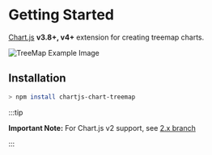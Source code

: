 # Getting Started

[Chart.js](https://www.chartjs.org/) **v3.8+, v4+** extension for creating treemap charts.

![TreeMap Example Image](treemap.png)

## Installation

```bash
> npm install chartjs-chart-treemap
```

:::tip

**Important Note:** For Chart.js v2 support, see [2.x branch](https://github.com/kurkle/chartjs-chart-treemap/tree/2.x)

:::
